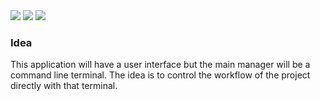 <div>
<img src="https://img.shields.io/github/last-commit/nahuelmol/ves"/>
<img src="https://img.shields.io/github/languages/code-size/nahuelmol/ves"/>
<img src="https://img.shields.io/github/languages/top/nahuelmol/ves"/>
</div>

### Idea

This application will have a user interface but the main manager will be a command line terminal. The idea is to control the workflow of the project directly with that terminal.
